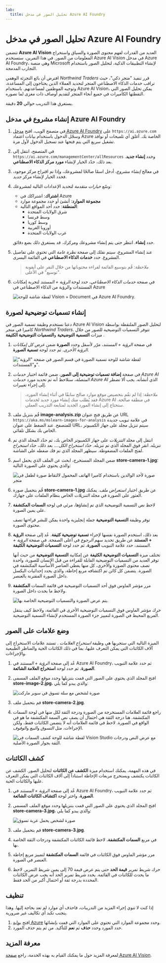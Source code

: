 ```yaml
---
lab:
  title: تحليل الصور في مدخل Azure AI Foundry
---
```


# تحليل الصور في مدخل Azure AI Foundry

تتضمن **Azure AI Vision** العديد من القدرات لفهم محتوى الصورة والسياق واستخراج المعلومات من الصور. في هذا التمرين، ستستخدم Azure AI Vision في مدخل Azure AI Foundry، وهي منصة Microsoft لإنشاء التطبيقات الذكية، لتحليل الصور باستخدام التجارب المدمجة. 

افترض أن بائع التجزئة الوهمي *Northwind Traders* قرر تنفيذ "متجر ذكي"، حيث تراقب خدمات الذكاء الاصطناعي المتجر لتحديد العملاء الذين يحتاجون إلى المساعدة، وتوجيه الموظفين لمساعدتهم. باستخدام Azure AI Vision، يمكن تحليل الصور التي التقطتها الكاميرات في جميع أنحاء المتجر لتقديم أوصاف ذات مغزى لما تصوره.

يستغرق هذا التدريب حوالي **20** دقيقة.

## إنشاء مشروع في مدخل Azure AI Foundry

1. في متصفح الويب، افتح [مدخل Azure AI Foundry](https://ai.azure.com) على `https://ai.azure.com` وسجّل الدخول باستخدام بيانات اعتماد Azure الخاصة بك. أغلق أي تلميحات أو نوافذ تشغيل سريع التي يتم فتحها عند تسجيل الدخول لأول مرة. 

1. في المتصفح، انتقل إلى `https://ai.azure.com/managementCenter/allResources` وحدد **إنشاء جديد**. بعد ذلك، حدّد الخيار لإنشاء **مورد مركز الذكاء الاصطناعي**.

1. في معالج *إنشاء مشروع*، أدخل اسمًا صالحًا لمشروعك، وإذا تم اقتراح مركز موجود، فحدد الخيار لإنشاء مركز *جديد*. 

1. وسّع *خيارات متقدمة* لتحديد الإعدادات التالية لمشروعك:
    - **اشتراك**: اشتراكك في Azure
    - **مجموعة الموارد**: أنشئ أو حدد مجموعة موارد
    - **المنطقة**: حدد أحد المواقع التالية:
        * شرق الولايات المتحدة
        * وسط فرنسا
        * وسط كوريا
        * أوروبا الغربية
        * غرب الولايات المتحدة

    حدد **إنشاء**. انتظر حتى يتم إنشاء مشروعك ومركزك. قد يستغرق ذلك بضع دقائق.

1. عند إنشاء المشروع، سيتم نقلك إلى صفحة *نظرة عامة* التي تحتوي على تفاصيل المشروع. حدد **خدمات الذكاء الاصطناعي** في القائمة اليسرى. 

    >*ملاحظة*: قُم بتوسيع القائمة لقراءة محتوياتها من خلال النقر على أيقونة "توسيع" في الأعلى. 

1. في صفحة *خدمات الذكاء الاصطناعي*، حدد لوحة *الرؤية + المستند* لتجربة إمكانات المستندات والرؤية من الذكاء الاصطناعي في Azure

    ![لقطة شاشة للوحة Vision + Document في Azure AI Foundry.](./media/vision-document-tile.png)

## إنشاء تسميات توضيحية لصورة

دعنا نستخدم وظيفة تسمية الصور في Azure AI Vision لتحليل الصور الملتقطة بواسطة كاميرا في متجر *Northwind Traders*. تتوفر التسميات التوضيحية للصور من خلال ميزات **التسمية التوضيحية** و**التسميات التوضيحية الكثيفة** .

1. في صفحة *الرؤية + المستند*، مرّر لأسفل وحدد **الصورة** ضمن *عرض كل إمكانات الرؤية الأخرى*. ثم حدد لوحة **تسمية الصورة**.

    ![لقطة شاشة للوحة تسمية الصورة في قسم الصور في صفحة "الرؤية" و"المستندات".](./media/vision-image-captioning-tile.png)

1. في صفحة **إضافة تسميات توضيحية إلى الصور**، ضمن قائمة اختيار *خدمات Azure AI المتصلة*، ستلاحظ أنه تم تحديد مورد *خدمات Azure AI* الذي أنشأته. يجب ألا تضطر إلى إجراء تغييرات. 

    >*ملاحظة*: إذا لم تقُم بتخصيص موقع موارد صالح سابقًا في أثناء إنشاء المورد، فقد يُطلب منك إنشاء مورد جديد لخدمات Azure AI في منطقة صالحة. ستحتاج إلى إنشاء المورد الجديد لمتابعة التدريب العملي.  

1. قُم بتنزيل ملف **image-analysis.zip** عن طريق فتح عنوان URL `https://aka.ms/mslearn-images-for-analysis` في علامة تبويب جديدة للمتصفح. عند الضغط على عنوان URL، سيتم تنزيل مجلد على جهاز الكمبيوتر الخاص بك بشكل تلقائي. 

1. انتقل إلى مجلد *التنزيلات* على جهاز الكمبيوتر الخاص بك، ثم حدّد المجلد الذي تم تنزيله. انقر فوق المجلد الذي تم تنزيله. حدّد *استخراج الكل...*. بعد ذلك، حدّد *استخراج* لفتح الملفات المضغوطة. سيظهر المجلد الذي تم فك ضغطه على الشاشة.  

1. ضمن المجلد المستخرج، ابحث عن الملف الذي يحمل اسم **store-camera-1.jpg**؛ والذي يحتوي على الصورة التالية:

    ![صورة لأحد الوالدين باستخدام كاميرا الهاتف المحمول لالتقاط صورة لطفل في متجر](./media/analyze-images-vision/store-camera-1.jpg)

1. قُم بتحميل صورة **store-camera-1.jpg** عن طريق اختيار *استعراض ملف*. يمكنك العثور على الصورة في مجلد *التنزيلات* الخاص بنظام الملفات على جهازك.

1. لاحظ نص التسمية التوضيحية الذي تم إنشاؤها، مرئي في لوحة **السمات المكتشفة** على يمين الصورة.

    توفر وظيفة **التسمية التوضيحية** جملة إنجليزية واحدة يمكن للبشر قراءتها تصف محتوى الصورة.

1. بعد ذلك، استخدم الصورة نفسها لإجراء **تسمية توضيحية كثيفة**. عُد إلى صفحة **الرؤية + المستند** عن طريق تحديد سهم *الرجوع* في أعلى الصفحة. في صفحة *الرؤية + المستند*، حدد علامة التبويب **الصورة**، ثم حدد لوحة **التسميات التوضيحية الكثيفة**.

    تختلف ميزة **التسميات التوضيحية الكثيفة** عن إمكانية **التسمية التوضيحية** من حيث أنها توفر العديد من التسميات التوضيحية القابلة للقراءة من قبل الإنسان للصورة، واحدة تصف محتوى الصورة والأخرى، كل منها يغطي العناصر الأساسية المكتشفة في الصورة. يتضمن كل كائن تم اكتشافه مربع إحاطة، والذي يحدد إحداثيات البكسل داخل الصورة المقترنة بالعنصر.

1. مرر مؤشر الماوس فوق أحد التسميات التوضيحية في قائمة السمات **المكتشفة** ولاحظ ما يحدث داخل الصورة.

    ![يتم عرض الصورة والتسميات التوضيحية الخاصة بها.](./media/analyze-images-vision/dense-captioning.png)

    حرك مؤشر الماوس فوق التسميات التوضيحية الأخرى في القائمة، ولاحظ كيف ينتقل المربع المحيط في الصورة لتمييز جزء الصورة المستخدم لإنشاء التسمية التوضيحية.

## وضع علامات على الصور 

الميزة التالية التي ستجربها هي وظيفة *استخراج العلامات* . تستند علامات الاستخراج إلى آلاف الكائنات التي يمكن التعرف عليها، بما في ذلك الكائنات الحية والمناظر الطبيعية والإجراءات.

1. عُد إلى صفحة *الرؤية + المستند* في Azure AI Foundry، ثم حدد علامة التبويب **الصورة**، ثم حدد لوحة **استخراج العلامة الشائعة**.

1. افتح المجلد الذي يحتوي على الصور التي قمت بتنزيلها وحدد موقع الملف المسمى **store-image-2.jpg**، والذي يبدو كما يلي:

    ![صورة لشخص مع سلة تسوق في سوبر ماركت](./media/analyze-images-vision/store-camera-2.jpg)

1. قم بتحميل ملف **store-camera-2.jpg**.

1. راجع قائمة العلامات المستخرجة من الصورة ودرجة الثقة لكل منها في لوحة السمات المكتشفة. هنا درجة الثقة هي احتمال أن يصف نص السمة المكتشفة ما هو في الواقع في الصورة. لاحظ في قائمة العلامات أنه لا يتضمن الكائنات فقط، ولكن الإجراءات، مثل *التسوق* و*البيع* و*الوقوف*.

    ![لقطة شاشة للوحة كشف السمات في Vision Studio مع عرض النص ودرجات الثقة بجوار الصورة الأصلية.](./media/analyze-images-vision/detect-attributes.png)

## كشف الكائنات

في هذه المهمة، يمكنك استخدام ميزة **الكشف عن الكائنات** لتحليل الصور. الكشف عن الكائنات يكتشف ويستخرج مربعات الإحاطة استناداً إلى آلاف الكائنات التي يمكن التعرف عليها والكائنات الحية.

1. عُد إلى صفحة *الرؤية + المستند* في Azure AI Foundry، ثم حدد علامة التبويب **الصورة**، واختر لوحة **اكتشاف الكائنات الشائعة**.

1. افتح المجلد الذي يحتوي على الصور التي قمت بتنزيلها وحدد موقع الملف المسمى **store-camera-3.jpg**، والذي يبدو كما يلي:

    ![صورة لشخص يحمل عربة تسوق](./media/analyze-images-vision/store-camera-3.jpg)

1. قم بتحميل ملف **store-camera-3.jpg**.

1. في مربع **السمات المكتشفة**، لاحظ قائمة الكائنات المكتشفة ودرجات الثقة الخاصة بها.

1. مرر مؤشر الماوس فوق الكائنات في قائمة **السمات المكتشفة** لتمييز مربع إحاطة العنصر في الصورة.

1. حرك شريط تمرير **قيمة الحد** حتى يتم عرض قيمة 70 إلى يمين شريط التمرير. لاحظ ما يحدث للكائنات في القائمة. يحدد شريط تمرير الحد أنه يجب عرض الكائنات المحددة بدرجة ثقة أو احتمال أكبر من الحد فقط.

## تنظيف

إذا كنت لا تنوي إجراء المزيد من التدريبات، فاحذف أي موارد لم تعد بحاجة إليها. وهذا يتجنب تكبد أي تكاليف غير ضرورية.

1. افتح [بوابة Azure]( https://portal.azure.com) وحدد مجموعة الموارد التي تحتوي على الموارد التي قمت بإنشائها. 
1. حدد المورد وحدد **حذف** ثم **نعم** للتأكيد. من ثم يتم حذف المورد.

## معرفة المزيد

لمعرفة المزيد حول ما يمكنك القيام به بهذه الخدمة، راجع [صفحة Azure AI Vision](https://learn.microsoft.com/azure/ai-services/computer-vision/overview).

